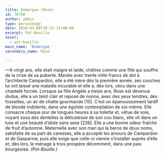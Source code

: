 ```yaml
---
title: Domergue (Rose)
id: 76750
author: admin
type: personnage
date: 2010-03-08T10:31:12+00:00
excerpt: Pot-Bouille
novel:
  - pot-bouille
main_name: 'Domergue '
secondary_name: Rose

---
```

—A vingt ans, elle était maigre et laide, chétive comme une fille qui souffre de la crise de sa puberté. Mariée avec trente mille francs de dot à l&rsquo;architecte Campardon, elle a été mère dès la première année, ses couches lui ont laissé une maladie incurable et elle a, dés lors, vécu dans une chasteté forcée. Lorsque sa fille Angèle a treize ans, Rose est devenue dodue, elle a un teint clair et reposé de nonne, avec des yeux tendres, des fossettes, un air de chatte gourmande [10]. C&rsquo;est un épanouissement tardif de blonde indolente, dans une égoïste contemplation de soi-même. Elle consacre chaque jour de longues heures à sa toilette et, vêtue de soie, noyant sous des dentelles la délicatesse de son cou blanc, elle vit dans un luxe et une beauté d&rsquo;idole sans sexe [226]. Elle a une bonne odeur fraîche de fruit d&rsquo;automne. Maternelle avec son mari qui la berce de doux noms, satisfaite de sa part de caresses, elle a accepté les amours de Campardon et de Gasparine, puis elle exige que celle-ci vienne s&rsquo;installer auprès d&rsquo;elle et, dès lors, le ménage à trois prospère décemment, dans une paix bourgeoise. _(Pot-Bouille.)_